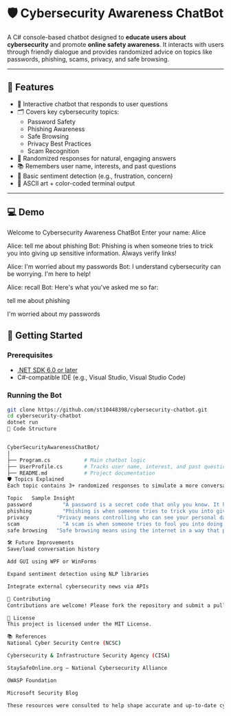 # 🛡️ Cybersecurity Awareness ChatBot

A C# console-based chatbot designed to **educate users about cybersecurity** and promote **online safety awareness**. It interacts with users through friendly dialogue and provides randomized advice on topics like passwords, phishing, scams, privacy, and safe browsing.

---

## 📌 Features

- 🤖 Interactive chatbot that responds to user questions
- 🗂️ Covers key cybersecurity topics:
  - Password Safety
  - Phishing Awareness
  - Safe Browsing
  - Privacy Best Practices
  - Scam Recognition
- 🎲 Randomized responses for natural, engaging answers
- 📚 Remembers user name, interests, and past questions
- 🧠 Basic sentiment detection (e.g., frustration, concern)
- 🎨 ASCII art + color-coded terminal output

---

## 💻 Demo

Welcome to Cybersecurity Awareness ChatBot
Enter your name: Alice

Alice: tell me about phishing
Bot: Phishing is when someone tries to trick you into giving up sensitive information. Always verify links!

Alice: I'm worried about my passwords
Bot: I understand cybersecurity can be worrying. I'm here to help!

Alice: recall
Bot: Here's what you've asked me so far:

tell me about phishing

I'm worried about my passwords



## 🚀 Getting Started

### Prerequisites

- [.NET SDK 6.0 or later](https://dotnet.microsoft.com/en-us/download)
- C#-compatible IDE (e.g., Visual Studio, Visual Studio Code)

### Running the Bot

```bash
git clone https://github.com/st10448398/cybersecurity-chatbot.git
cd cybersecurity-chatbot
dotnet run
🧠 Code Structure


CyberSecurityAwarenessChatBot/
│
├── Program.cs           # Main chatbot logic
├── UserProfile.cs       # Tracks user name, interest, and past questions
├── README.md            # Project documentation
🛡 Topics Explained
Each topic contains 3+ randomized responses to simulate a more conversational AI:

Topic	Sample Insight
password    	  "A password is a secret code that only you know. It helps protect your accounts so only you can access them."
phishing     	  "Phishing is when someone tries to trick you into giving up sensitive information. Always verify links!"
privacy	        "Privacy means controlling who can see your personal data online and how it's used."
scam	          "A scam is when someone tries to fool you into doing something unsafe, like sending them money or giving them your password."
safe browsing 	"Safe browsing means using the internet in a way that protects your data and devices from threats like malware, phishing, and malicious websites."

🛠 Future Improvements
Save/load conversation history

Add GUI using WPF or WinForms

Expand sentiment detection using NLP libraries

Integrate external cybersecurity news via APIs

🙌 Contributing
Contributions are welcome! Please fork the repository and submit a pull request.

📄 License
This project is licensed under the MIT License.

📚 References
National Cyber Security Centre (NCSC)

Cybersecurity & Infrastructure Security Agency (CISA)

StaySafeOnline.org – National Cybersecurity Alliance

OWASP Foundation

Microsoft Security Blog

These resources were consulted to help shape accurate and up-to-date cybersecurity advice in the chatbot’s responses
